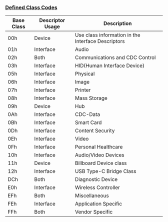 ### [Defined Class Codes](https://www.usb.org/defined-class-codes)

Base Class|Descriptor Usage|Description
---|---|---
00h|Device|Use class information in the Interface Descriptors
01h|Interface|Audio
02h|Both|Communications and CDC Control
03h|Interface|HID(Human Interface Device)
05h|Interface|Physical
06h|Interface|Image
07h|Interface|Printer
08h|Interface|Mass Storage
09h|Device|Hub
0Ah|Interface|CDC-Data
0Bh|Interface|Smart Card
0Dh|Interface|Content Security
0Eh|Interface|Video
0Fh|Interface|Personal Healthcare
10h|Interface|Audio/Video Devices
11h|Device|Billboard Device class
12h|Interface|USB Type-C Bridge Class
DCh|Both|Diagnostic Device
E0h|Interface|Wireless Controller
EFh|Both|Miscellaneous
FEh|Interface|Application Specific
FFh|Both|Vendor Specific
